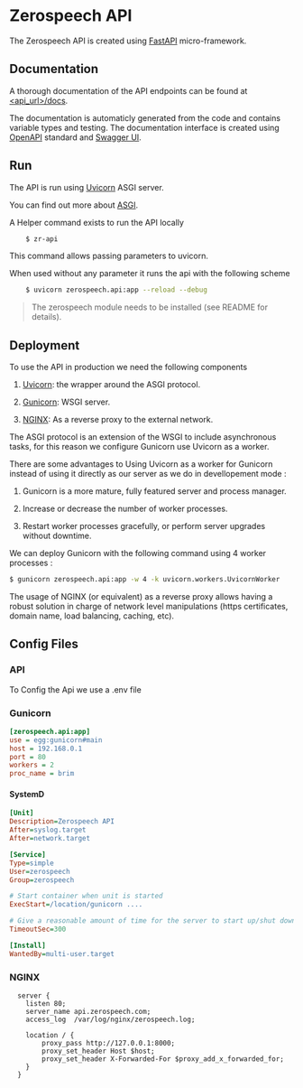 
# Zerospeech API

The Zerospeech API is created using [FastAPI](https://fastapi.tiangolo.com) micro-framework.


## Documentation

A thorough documentation of the API endpoints can be found at [<api_url>/docs]().


The documentation is automaticly generated from the code and contains variable types
and testing. The documentation interface is created using [OpenAPI](https://www.openapis.org) 
standard and [Swagger UI](https://swagger.io/tools/swagger-ui/). 

  
## Run 

The API is run using [Uvicorn](https://www.uvicorn.org) ASGI server.

You can find out more about [ASGI](https://asgi.readthedocs.io/en/latest/).

A Helper command exists to run the API locally

```bash
    $ zr-api
```

This command allows passing parameters to uvicorn. 

When used without any parameter it runs the api with the following scheme 

```bash
    $ uvicorn zerospeech.api:app --reload --debug
```


> The zerospeech module needs to be installed (see README for details).
## Deployment

To use the API in production we need the following components


1. [Uvicorn](https://www.uvicorn.org): the wrapper around the ASGI protocol.

2. [Gunicorn](https://gunicorn.org): WSGI server.

3. [NGINX](https://www.nginx.com): As a reverse proxy to the external network.


The ASGI protocol is an extension of the WSGI to include asynchronous tasks,
for this reason we configure Gunicorn use Uvicorn as a worker. 

There are some advantages to Using Uvicorn as a worker for Gunicorn instead of using 
it directly as our server as we do in devellopement mode :


1. Gunicorn is a more mature, fully featured server and process manager.

2. Increase or decrease the number of worker processes.

3. Restart worker processes gracefully, or perform server upgrades without downtime.



We can deploy Gunicorn with the following command using 4 worker processes : 

```bash 
$ gunicorn zerospeech.api:app -w 4 -k uvicorn.workers.UvicornWorker
```


The usage of NGINX (or equivalent) as a reverse proxy allows having a robust solution
in charge of network level manipulations (https certificates, domain name, load balancing, caching, etc).
## Config Files

### API
To Config the Api we use a .env file 

  
### Gunicorn


```INI
[zerospeech.api:app]
use = egg:gunicorn#main
host = 192.168.0.1
port = 80
workers = 2
proc_name = brim
```

#### SystemD


```INI
[Unit]
Description=Zerospeech API
After=syslog.target
After=network.target

[Service]
Type=simple
User=zerospeech
Group=zerospeech

# Start container when unit is started
ExecStart=/location/gunicorn ....

# Give a reasonable amount of time for the server to start up/shut down
TimeoutSec=300

[Install]
WantedBy=multi-user.target

```


### NGINX


```
  server {
    listen 80;
    server_name api.zerospeech.com;
    access_log  /var/log/nginx/zerospeech.log;

    location / {
        proxy_pass http://127.0.0.1:8000;
        proxy_set_header Host $host;
        proxy_set_header X-Forwarded-For $proxy_add_x_forwarded_for;
    }
  }
```